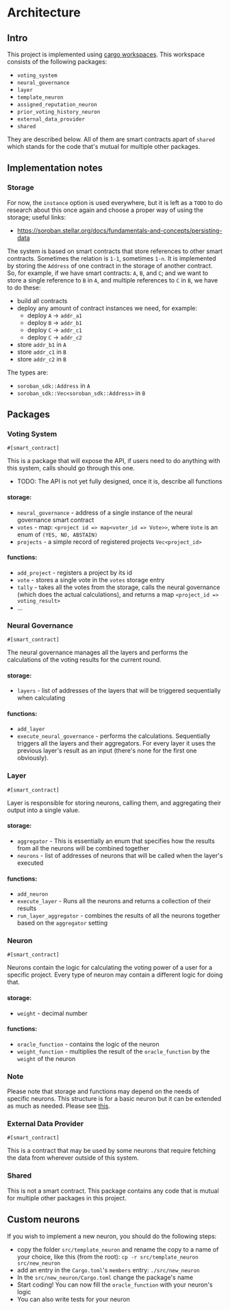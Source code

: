 # Architecture

## Intro

This project is implemented using [cargo workspaces](https://doc.rust-lang.org/book/ch14-03-cargo-workspaces.html).
This workspace consists of the following packages:
- `voting_system`
- `neural_governance`
- `layer`
- `template_neuron`
- `assigned_reputation_neuron`
- `prior_voting_history_neuron`
- `external_data_provider`
- `shared`

They are described below. All of them are smart contracts apart of `shared` which stands for the code that's mutual for multiple other packages.

## Implementation notes

### Storage

For now, the `instance` option is used everywhere, but it is left as a `TODO` to do research about this once again and choose a proper way of using the storage; useful links:
- https://soroban.stellar.org/docs/fundamentals-and-concepts/persisting-data

The system is based on smart contracts that store references to other smart contracts. Sometimes the relation is `1-1`, sometimes `1-n`. It is implemented by storing the `Address` of one contract in the storage of another contract.
So, for example, if we have smart contracts: `A`, `B`, and `C`; and we want to store a single reference to `B` in `A`, and multiple references to `C` in `B`, we have to do these:
- build all contracts
- deploy any amount of contract instances we need, for example:
  - deploy `A` -> `addr_a1`
  - deploy `B` -> `addr_b1`
  - deploy `C` -> `addr_c1`
  - deploy `C` -> `addr_c2`
- store `addr_b1` in `A`
- store `addr_c1` in `B`
- store `addr_c2` in `B`

The types are:
- `soroban_sdk::Address` in `A`
- `soroban_sdk::Vec<soroban_sdk::Address>` in `B`

## Packages

### Voting System

`#[smart_contract]`

This is a package that will expose the API, if users need to do anything with this system, calls should go through this one.

- TODO: The API is not yet fully designed, once it is, describe all functions

#### storage:
- `neural_governance` - address of a single instance of the neural governance smart contract
- `votes` - map: `<project id => map<voter_id => Vote>>`, where `Vote` is an enum of `(YES, NO, ABSTAIN)`
- `projects` - a simple record of registered projects `Vec<project_id>`

#### functions:
- `add_project` - registers a project by its id
- `vote` - stores a single vote in the `votes` storage entry
- `tally` - takes all the votes from the storage, calls the neural governance (which does the actual calculations), and returns a map `<project_id => voting_result>`
- ...

### Neural Governance

`#[smart_contract]`

The neural governance manages all the layers and performs the calculations of the voting results for the current round.

#### storage:
- `layers` - list of addresses of the layers that will be triggered sequentially when calculating

#### functions:
- `add_layer`
- `execute_neural_governance` - performs the calculations. Sequentially triggers all the layers and their aggregators. For every layer it uses the previous layer's result as an input (there's none for the first one obviously).

### Layer

`#[smart_contract]`

Layer is responsible for storing neurons, calling them, and aggregating their output into a single value.

#### storage:
- `aggregator` - This is essentially an enum that specifies how the results from all the neurons will be combined together
- `neurons` - list of addresses of neurons that will be called when the layer's executed

#### functions:
- `add_neuron`
- `execute_layer` - Runs all the neurons and returns a collection of their results
- `run_layer_aggregator` - combines the results of all the neurons together based on the `aggregator` setting

### Neuron

`#[smart_contract]`

Neurons contain the logic for calculating the voting power of a user for a specific project. Every type of neuron may contain a different logic for doing that.

#### storage:
- `weight` - decimal number

#### functions:
- `oracle_function` - contains the logic of the neuron
- `weight_function` - multiplies the result of the `oracle_function` by the `weight` of the neuron

### Note

Please note that storage and functions may depend on the needs of specific neurons. This structure is for a basic neuron but it can be extended as much as needed. Please see [this](./architecture.md#custom-neurons).

### External Data Provider

`#[smart_contract]`

This is a contract that may be used by some neurons that require fetching the data from wherever outside of this system.

### Shared

This is not a smart contract. This package contains any code that is mutual for multiple other packages in this project.

## Custom neurons

If you wish to implement a new neuron, you should do the following steps:
- copy the folder `src/template_neuron` and rename the copy to a name of your choice, like this (from the root): `cp -r src/template_neuron src/new_neuron`
- add an entry in the `Cargo.toml`'s `members` entry: `./src/new_neuron`
- In the `src/new_neuron/Cargo.toml` change the package's name
- Start coding! You can now fill the `oracle_function` with your neuron's logic
- You can also write tests for your neuron
